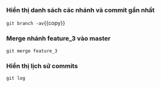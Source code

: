 ### Hiển thị danh sách các nhánh và commit gần nhất
`git branch -av`{{copy}}

### Merge nhánh feature_3 vào master
`git merge feature_3`

### Hiển thị lịch sử commits
`git log`
